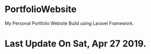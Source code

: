# PortfolioWebsite
My Personal Portfolio Website Build using Laravel Framework.

# Last Update On Sat, Apr 27 2019.
